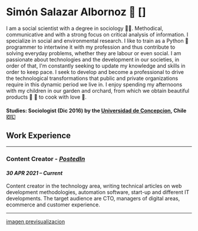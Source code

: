 # Simón Salazar Albornoz 🦉 []

I am a social scientist with a degree in sociology 👨‍🎓. Methodical, communicative and with a strong focus on critical analysis of information. I specialize in social and environmental research. I like to train as a Python 🐍 programmer to intertwine it with my profession and thus contribute to solving everyday problems, whether they are labour or even social. I am passionate about technologies and the development in our societies, in order of that, I'm constantly seeking to update my knowledge and skills in order to keep pace. I seek to develop and become a professional to drive the technological transformations that public and private organizations require in this dynamic period we live in. I enjoy spending my afternoons with my children in our garden and orchard, from which we obtain beautiful products 🍅 🌽 to cook with love 💚. 

#### Studies: Sociologist (Dic 2016) by the [Universidad de Concepcion](https://admision.udec.cl/sociologia/), Chile 🇨🇱

## Work Experience

---
### Content Creator - [_PostedIn_](https://www.postedin.com/)
#### _30 APR 2021 – Current_

Content creator in the technology area, writing technical articles on web development methodologies, automation
software, start-up and different IT developments.
The target audience are CTO, managers of digital areas, ecommerce and customer experience.

---

[imagen previsualizacion](https://www.pexels.com/es-es/foto/arte-azul-purpura-abstracto-5011647/)
